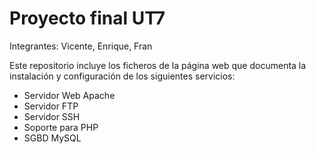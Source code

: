 # Proyecto final UT7
Integrantes: Vicente, Enrique, Fran

Este repositorio incluye los ficheros de la página web que documenta la instalación y configuración de los siguientes servicios:
- Servidor Web Apache
- Servidor FTP
- Servidor SSH
- Soporte para PHP 
- SGBD MySQL
